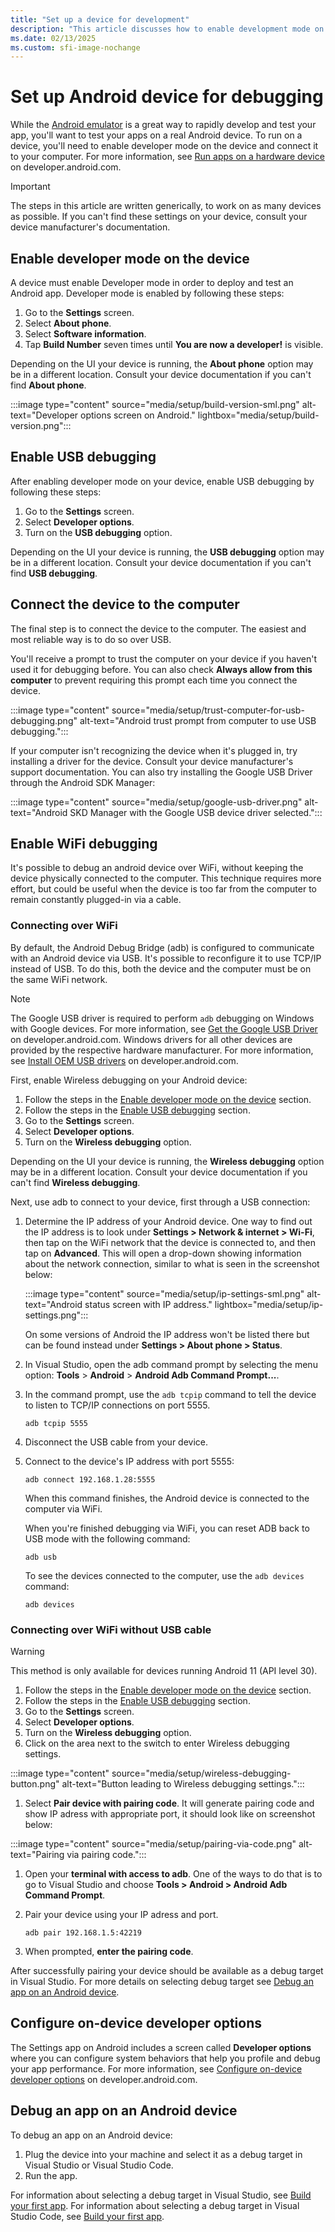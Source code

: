 ```yaml
---
title: "Set up a device for development"
description: "This article discusses how to enable development mode on an Android device so that you can deploy and debug a .NET MAUI application."
ms.date: 02/13/2025
ms.custom: sfi-image-nochange
---
```


# Set up Android device for debugging

While the [Android emulator](../emulator/debug-on-emulator.md) is a great way to rapidly develop and test your app, you'll want to test your apps on a real Android device. To run on a device, you'll need to enable developer mode on the device and connect it to your computer. For more information, see [Run apps on a hardware device](https://developer.android.com/studio/run/device) on developer.android.com.

> [!IMPORTANT]
> The steps in this article are written generically, to work on as many devices as possible. If you can't find these settings on your device, consult your device manufacturer's documentation.

## Enable developer mode on the device

A device must enable Developer mode in order to deploy and test an Android app. Developer mode is enabled by following these steps:

01. Go to the **Settings** screen.
01. Select **About phone**.
01. Select **Software information**.
01. Tap **Build Number** seven times until **You are now a developer!** is visible.

Depending on the UI your device is running, the **About phone** option may be in a different location. Consult your device documentation if you can't find **About phone**.

:::image type="content" source="media/setup/build-version-sml.png" alt-text="Developer options screen on Android." lightbox="media/setup/build-version.png":::

## Enable USB debugging

After enabling developer mode on your device, enable USB debugging by following these steps:

01. Go to the **Settings** screen.
01. Select **Developer options**.
01. Turn on the **USB debugging** option.

Depending on the UI your device is running, the **USB debugging** option may be in a different location. Consult your device documentation if you can't find **USB debugging**.

## Connect the device to the computer

The final step is to connect the device to the computer. The easiest and most reliable way is to do so over USB.

You'll receive a prompt to trust the computer on your device if you haven't used it for debugging before. You can also check **Always allow from this computer** to prevent requiring this prompt each time you connect the device.

:::image type="content" source="media/setup/trust-computer-for-usb-debugging.png" alt-text="Android trust prompt from computer to use USB debugging.":::

If your computer isn't recognizing the device when it's plugged in, try installing a driver for the device. Consult your device manufacturer's support documentation. You can also try installing the Google USB Driver through the Android SDK Manager:

:::image type="content" source="media/setup/google-usb-driver.png" alt-text="Android SKD Manager with the Google USB device driver selected.":::

## Enable WiFi debugging

It's possible to debug an android device over WiFi, without keeping the device physically connected to the computer. This technique requires more effort, but could be useful when the device is too far from the computer to remain constantly plugged-in via a cable.

### Connecting over WiFi

By default, the Android Debug Bridge (adb) is configured to communicate with an Android device via USB. It's possible to reconfigure it to use TCP/IP instead of USB. To do this, both the device and the computer must be on the same WiFi network.

> [!NOTE]
> The Google USB driver is required to perform `adb` debugging on Windows with Google devices. For more information, see [Get the Google USB Driver](https://developer.android.com/studio/run/win-usb) on developer.android.com. Windows drivers for all other devices are provided by the respective hardware manufacturer. For more information, see [Install OEM USB drivers](https://developer.android.com/studio/run/oem-usb) on developer.android.com.

First, enable Wireless debugging on your Android device:

01. Follow the steps in the [Enable developer mode on the device](#enable-developer-mode-on-the-device) section.
01. Follow the steps in the [Enable USB debugging](#enable-usb-debugging) section.
01. Go to the **Settings** screen.
01. Select **Developer options**.
01. Turn on the **Wireless debugging** option.

Depending on the UI your device is running, the **Wireless debugging** option may be in a different location. Consult your device documentation if you can't find **Wireless debugging**.

Next, use adb to connect to your device, first through a USB connection:

01. Determine the IP address of your Android device. One way to find out the IP address is to look under **Settings > Network & internet > Wi-Fi**, then tap on the WiFi network that the device is connected to, and then tap on **Advanced**. This will open a drop-down showing information about the network connection, similar to what is seen in the screenshot below:

    :::image type="content" source="media/setup/ip-settings-sml.png" alt-text="Android status screen with IP address." lightbox="media/setup/ip-settings.png":::

    On some versions of Android the IP address won't be listed there but can be found instead under **Settings > About phone > Status**.

01. In Visual Studio, open the adb command prompt by selecting the menu option: **Tools** > **Android** > **Android Adb Command Prompt...**.

01. In the command prompt, use the `adb tcpip` command to tell the device to listen to TCP/IP connections on port 5555.

    ```command
    adb tcpip 5555
    ```

01. Disconnect the USB cable from your device.

01. Connect to the device's IP address with port 5555:

    ```command
    adb connect 192.168.1.28:5555
    ```

    When this command finishes, the Android device is connected to the computer via WiFi.

    When you're finished debugging via WiFi, you can reset ADB back to USB mode with the following command:

    ```command
    adb usb
    ```

    To see the devices connected to the computer, use the `adb devices` command:

    ```command
    adb devices
    ```

### Connecting over WiFi without USB cable

> [!WARNING]
> This method is only available for devices running Android 11 (API level 30).

01. Follow the steps in the [Enable developer mode on the device](#enable-developer-mode-on-the-device) section.
01. Follow the steps in the [Enable USB debugging](#enable-usb-debugging) section.
01. Go to the **Settings** screen.
01. Select **Developer options**.
01. Turn on the **Wireless debugging** option.
01. Click on the area next to the switch to enter Wireless debugging settings.
   
:::image type="content" source="media/setup/wireless-debugging-button.png" alt-text="Button leading to Wireless debugging settings.":::

01. Select **Pair device with pairing code**. It will generate pairing code and show IP adress with appropriate port, it should look like on screenshot below:
   
:::image type="content" source="media/setup/pairing-via-code.png" alt-text="Pairing via pairing code.":::

01. Open your **terminal with access to adb**. One of the ways to do that is to go to Visual Studio and choose **Tools > Android > Android Adb Command Prompt**.
01. Pair your device using your IP adress and port.

    ```command
    adb pair 192.168.1.5:42219
    ```

01. When prompted, **enter the pairing code**.
   
After successfully pairing your device should be available as a debug target in Visual Studio. For more details on selecting debug target see [Debug an app on an Android device](#debug-an-app-on-an-android-device).

## Configure on-device developer options

The Settings app on Android includes a screen called **Developer options** where you can configure system behaviors that help you profile and debug your app performance. For more information, see [Configure on-device developer options](https://developer.android.com/studio/debug/dev-options) on developer.android.com.

## Debug an app on an Android device

To debug an app on an Android device:

1. Plug the device into your machine and select it as a debug target in Visual Studio or Visual Studio Code.
1. Run the app.

For information about selecting a debug target in Visual Studio, see [Build your first app](~/get-started/first-app.md?pivots=devices-android&tabs=vswin). For information about selecting a debug target in Visual Studio Code, see [Build your first app](~/get-started/first-app.md?pivots=devices-android&tabs=visual-studio-code).
